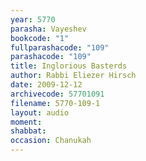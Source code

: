 ```yaml
---
year: 5770
parasha: Vayeshev
bookcode: "1"
fullparashacode: "109"
parashacode: "109"
title: Inglorious Basterds
author: Rabbi Eliezer Hirsch
date: 2009-12-12
archivecode: 57701091
filename: 5770-109-1
layout: audio
moment: 
shabbat: 
occasion: Chanukah
---
```

